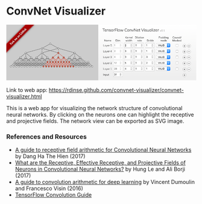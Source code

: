 ConvNet Visualizer
==================

![Screenshot](Screenshot.png)

Link to web app: https://rdinse.github.com/convnet-visualizer/convnet-visualizer.html

This is a web app for visualizing the network structure of convolutional neural networks. By clicking on the neurons one can highlight the receptive and projective fields. The network view can be exported as SVG image.

### References and Resources

* [A guide to receptive field arithmetic for Convolutional Neural Networks](https://medium.com/@nikasa1889/a-guide-to-receptive-field-arithmetic-for-convolutional-neural-networks-e0f514068807) by Dang Ha The Hien (2017)
* [What are the Receptive, Effective Receptive, and Projective Fields of Neurons in Convolutional Neural Networks?](https://arxiv.org/abs/1705.07049) by Hung Le and Ali Borji (2017)
* [A guide to convolution arithmetic for deep learning](https://arxiv.org/abs/1603.07285) by Vincent Dumoulin and Francesco Visin (2016)
* [TensorFlow Convolution Guide](https://www.tensorflow.org/api_guides/python/nn#Convolution)

